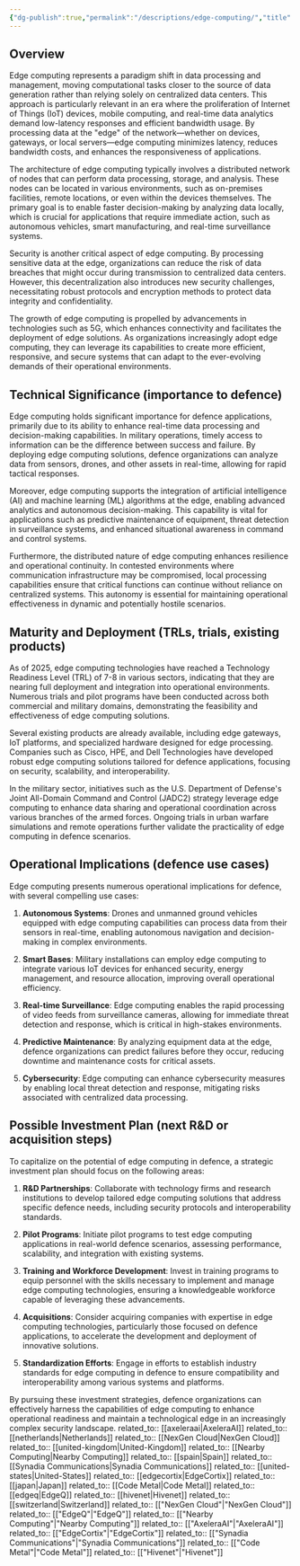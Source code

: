 ```yaml
---
{"dg-publish":true,"permalink":"/descriptions/edge-computing/","title":"edge computing"}
---
```


## Overview
Edge computing represents a paradigm shift in data processing and management, moving computational tasks closer to the source of data generation rather than relying solely on centralized data centers. This approach is particularly relevant in an era where the proliferation of Internet of Things (IoT) devices, mobile computing, and real-time data analytics demand low-latency responses and efficient bandwidth usage. By processing data at the "edge" of the network—whether on devices, gateways, or local servers—edge computing minimizes latency, reduces bandwidth costs, and enhances the responsiveness of applications.

The architecture of edge computing typically involves a distributed network of nodes that can perform data processing, storage, and analysis. These nodes can be located in various environments, such as on-premises facilities, remote locations, or even within the devices themselves. The primary goal is to enable faster decision-making by analyzing data locally, which is crucial for applications that require immediate action, such as autonomous vehicles, smart manufacturing, and real-time surveillance systems.

Security is another critical aspect of edge computing. By processing sensitive data at the edge, organizations can reduce the risk of data breaches that might occur during transmission to centralized data centers. However, this decentralization also introduces new security challenges, necessitating robust protocols and encryption methods to protect data integrity and confidentiality.

The growth of edge computing is propelled by advancements in technologies such as 5G, which enhances connectivity and facilitates the deployment of edge solutions. As organizations increasingly adopt edge computing, they can leverage its capabilities to create more efficient, responsive, and secure systems that can adapt to the ever-evolving demands of their operational environments.

## Technical Significance (importance to defence)
Edge computing holds significant importance for defence applications, primarily due to its ability to enhance real-time data processing and decision-making capabilities. In military operations, timely access to information can be the difference between success and failure. By deploying edge computing solutions, defence organizations can analyze data from sensors, drones, and other assets in real-time, allowing for rapid tactical responses.

Moreover, edge computing supports the integration of artificial intelligence (AI) and machine learning (ML) algorithms at the edge, enabling advanced analytics and autonomous decision-making. This capability is vital for applications such as predictive maintenance of equipment, threat detection in surveillance systems, and enhanced situational awareness in command and control systems.

Furthermore, the distributed nature of edge computing enhances resilience and operational continuity. In contested environments where communication infrastructure may be compromised, local processing capabilities ensure that critical functions can continue without reliance on centralized systems. This autonomy is essential for maintaining operational effectiveness in dynamic and potentially hostile scenarios.

## Maturity and Deployment (TRLs, trials, existing products)
As of 2025, edge computing technologies have reached a Technology Readiness Level (TRL) of 7-8 in various sectors, indicating that they are nearing full deployment and integration into operational environments. Numerous trials and pilot programs have been conducted across both commercial and military domains, demonstrating the feasibility and effectiveness of edge computing solutions.

Several existing products are already available, including edge gateways, IoT platforms, and specialized hardware designed for edge processing. Companies such as Cisco, HPE, and Dell Technologies have developed robust edge computing solutions tailored for defence applications, focusing on security, scalability, and interoperability.

In the military sector, initiatives such as the U.S. Department of Defense's Joint All-Domain Command and Control (JADC2) strategy leverage edge computing to enhance data sharing and operational coordination across various branches of the armed forces. Ongoing trials in urban warfare simulations and remote operations further validate the practicality of edge computing in defence scenarios.

## Operational Implications (defence use cases)
Edge computing presents numerous operational implications for defence, with several compelling use cases:

1. **Autonomous Systems**: Drones and unmanned ground vehicles equipped with edge computing capabilities can process data from their sensors in real-time, enabling autonomous navigation and decision-making in complex environments.

2. **Smart Bases**: Military installations can employ edge computing to integrate various IoT devices for enhanced security, energy management, and resource allocation, improving overall operational efficiency.

3. **Real-time Surveillance**: Edge computing enables the rapid processing of video feeds from surveillance cameras, allowing for immediate threat detection and response, which is critical in high-stakes environments.

4. **Predictive Maintenance**: By analyzing equipment data at the edge, defence organizations can predict failures before they occur, reducing downtime and maintenance costs for critical assets.

5. **Cybersecurity**: Edge computing can enhance cybersecurity measures by enabling local threat detection and response, mitigating risks associated with centralized data processing.

## Possible Investment Plan (next R&D or acquisition steps)
To capitalize on the potential of edge computing in defence, a strategic investment plan should focus on the following areas:

1. **R&D Partnerships**: Collaborate with technology firms and research institutions to develop tailored edge computing solutions that address specific defence needs, including security protocols and interoperability standards.

2. **Pilot Programs**: Initiate pilot programs to test edge computing applications in real-world defence scenarios, assessing performance, scalability, and integration with existing systems.

3. **Training and Workforce Development**: Invest in training programs to equip personnel with the skills necessary to implement and manage edge computing technologies, ensuring a knowledgeable workforce capable of leveraging these advancements.

4. **Acquisitions**: Consider acquiring companies with expertise in edge computing technologies, particularly those focused on defence applications, to accelerate the development and deployment of innovative solutions.

5. **Standardization Efforts**: Engage in efforts to establish industry standards for edge computing in defence to ensure compatibility and interoperability among various systems and platforms. 

By pursuing these investment strategies, defence organizations can effectively harness the capabilities of edge computing to enhance operational readiness and maintain a technological edge in an increasingly complex security landscape.
related_to:: [[axeleraai\|AxeleraAI]]
related_to:: [[netherlands\|Netherlands]]
related_to:: [[NexGen Cloud\|NexGen Cloud]]
related_to:: [[united-kingdom\|United-Kingdom]]
related_to:: [[Nearby Computing\|Nearby Computing]]
related_to:: [[spain\|Spain]]
related_to:: [[Synadia Communications\|Synadia Communications]]
related_to:: [[united-states\|United-States]]
related_to:: [[edgecortix\|EdgeCortix]]
related_to:: [[japan\|Japan]]
related_to:: [[Code Metal\|Code Metal]]
related_to:: [[edgeq\|EdgeQ]]
related_to:: [[hivenet\|Hivenet]]
related_to:: [[switzerland\|Switzerland]]
related_to:: [["NexGen Cloud"\|"NexGen Cloud"]]
related_to:: [["EdgeQ"\|"EdgeQ"]]
related_to:: [["Nearby Computing"\|"Nearby Computing"]]
related_to:: [["AxeleraAI"\|"AxeleraAI"]]
related_to:: [["EdgeCortix"\|"EdgeCortix"]]
related_to:: [["Synadia Communications"\|"Synadia Communications"]]
related_to:: [["Code Metal"\|"Code Metal"]]
related_to:: [["Hivenet"\|"Hivenet"]]
